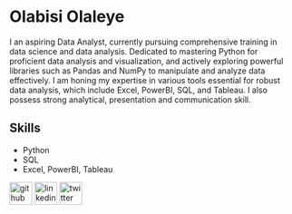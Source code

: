 # Olabisi Olaleye

I an aspiring Data Analyst, currently pursuing comprehensive training in data science and data analysis. Dedicated to mastering Python for proficient data analysis and visualization, and actively exploring powerful libraries such as Pandas and NumPy to manipulate and analyze data effectively. I am honing my expertise in various tools essential for robust data analysis, which include Excel, PowerBI, SQL, and Tableau. I also possess strong analytical, presentation and communication skill.

## Skills
* Python
* SQL
* Excel, PowerBI, Tableau


[<img src='https://cdn.jsdelivr.net/npm/simple-icons@3.0.1/icons/github.svg' alt='github' height='40'>](https://github.com/https://github.com/bisi-leye)  [<img src='https://cdn.jsdelivr.net/npm/simple-icons@3.0.1/icons/linkedin.svg' alt='linkedin' height='40'>](https://www.linkedin.com/in/https://www.linkedin.com/in/olabisiolaleye/)  [<img src='https://cdn.jsdelivr.net/npm/simple-icons@3.0.1/icons/twitter.svg' alt='twitter' height='40'>](https://twitter.com/ola_tohleye)  

